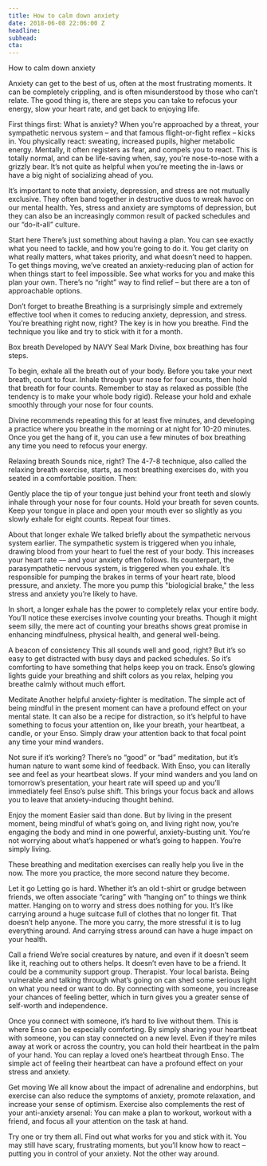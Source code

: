 ```yaml
---
title: How to calm down anxiety
date: 2018-06-08 22:06:00 Z
headline: 
subhead: 
cta: 
---
```



How to calm down anxiety


Anxiety can get to the best of us, often at the most frustrating moments. It can be completely crippling, and is often misunderstood by those who can’t relate. The good thing is, there are steps you can take to refocus your energy, slow your heart rate, and get back to enjoying life.

First things first: What is anxiety?
When you're approached by a threat, your sympathetic nervous system – and that famous flight-or-fight reflex – kicks in. You physically react: sweating, increased pupils, higher metabolic energy. Mentally, it often registers as fear, and compels you to react. This is totally normal, and can be life-saving when, say, you're nose-to-nose with a grizzly bear. It’s not quite as helpful when you’re meeting the in-laws or have a big night of socializing ahead of you.

It’s important to note that anxiety, depression, and stress are not mutually exclusive. They often band together in destructive duos to wreak havoc on our mental health. Yes, stress and anxiety are symptoms of depression, but they can also be an increasingly common result of packed schedules and our “do-it-all” culture.

Start here
There’s just something about having a plan. You can see exactly what you need to tackle, and how you’re going to do it. You get clarity on what really matters, what takes priority, and what doesn’t need to happen. To get things moving, we’ve created an anxiety-reducing plan of action for when things start to feel impossible. See what works for you and make this plan your own. There’s no “right” way to find relief – but there are a ton of approachable options.

Don’t forget to breathe
Breathing is a surprisingly simple and extremely effective tool when it comes to reducing anxiety, depression, and stress. You’re breathing right now, right? The key is in how you breathe. Find the technique you like and try to stick with it for a month. 

Box breath
Developed by NAVY Seal Mark Divine, box breathing has four steps. 

To begin, exhale all the breath out of your body. 
Before you take your next breath, count to four. 
Inhale through your nose for four counts, then hold that breath for four counts. Remember to stay as relaxed as possible (the tendency is to make your whole body rigid). 
Release your hold and exhale smoothly through your nose for four counts.

Divine recommends repeating this for at least five minutes, and developing a practice where you breathe in the morning or at night for 10-20 minutes. Once you get the hang of it, you can use a few minutes of box breathing any time you need to refocus your energy. 

Relaxing breath
Sounds nice, right? The 4-7-8 technique, also called the relaxing breath exercise, starts, as most breathing exercises do, with you seated in a comfortable position. Then:

Gently place the tip of your tongue just behind your front teeth and slowly inhale through your nose for four counts. 
Hold your breath for seven counts. 
Keep your tongue in place and open your mouth ever so slightly as you slowly exhale for eight counts. 
Repeat four times.

About that longer exhale
We talked briefly about the sympathetic nervous system earlier. The sympathetic system is triggered when you inhale, drawing blood from your heart to fuel the rest of your body. This increases your heart rate –– and your anxiety often follows. Its counterpart, the parasympathetic nervous system, is triggered when you exhale. It’s responsible for pumping the brakes in terms of your heart rate, blood pressure, and anxiety. The more you pump this "biologicial brake," the less stress and anxiety you’re likely to have.

In short, a longer exhale has the power to completely relax your entire body. You’ll notice these exercises involve counting your breaths. Though it might seem silly, the mere act of counting your breaths shows great promise in enhancing mindfulness, physical health, and general well-being. 

A beacon of consistency
This all sounds well and good, right? But it’s so easy to get distracted with busy days and packed schedules. So it’s comforting to have something that helps keep you on track. Enso’s glowing lights guide your breathing and shift colors as you relax, helping you breathe calmly without much effort. 

Meditate 
Another helpful anxiety-fighter is meditation. The simple act of being mindful in the present moment can have a profound effect on your mental state. It can also be a recipe for distraction, so it’s helpful to have something to focus your attention on, like your breath, your heartbeat, a candle, or your Enso. Simply draw your attention back to that focal point any time your mind wanders. 

Not sure if it’s working? There’s no “good” or “bad” meditation, but it’s human nature to want some kind of feedback. With Enso, you can literally see and feel as your heartbeat slows. If your mind wanders and you land on tomorrow’s presentation, your heart rate will speed up and you’ll immediately feel Enso’s pulse shift. This brings your focus back and allows you to leave that anxiety-inducing thought behind. 

Enjoy the moment
Easier said than done. But by living in the present moment, being mindful of what’s going on, and living right now, you’re engaging the body and mind in one powerful, anxiety-busting unit. You’re not worrying about what’s happened or what’s going to happen. You’re simply living.

These breathing and meditation exercises can really help you live in the now. The more you practice, the more second nature they become. 

Let it go
Letting go is hard. Whether it’s an old t-shirt or grudge between friends, we often associate “caring” with “hanging on” to things we think matter. Hanging on to worry and stress does nothing for you. It’s like carrying around a huge suitcase full of clothes that no longer fit. That doesn’t help anyone. The more you carry, the more stressful it is to lug everything around. And carrying stress around can have a huge impact on your health.

Call a friend
We’re social creatures by nature, and even if it doesn’t seem like it, reaching out to others helps. It doesn’t even have to be a friend. It could be a community support group. Therapist. Your local barista. Being vulnerable and talking through what’s going on can shed some serious light on what you need or want to do. By connecting with someone, you increase your chances of feeling better, which in turn gives you a greater sense of self-worth and independence. 

Once you connect with someone, it’s hard to live without them. This is where Enso can be especially comforting. By simply sharing your heartbeat with someone, you can stay connected on a new level. Even if they’re miles away at work or across the country, you can hold their heartbeat in the palm of your hand. You can replay a loved one’s heartbeat through Enso. The simple act of feeling their heartbeat can have a profound effect on your stress and anxiety. 

Get moving
We all know about the impact of adrenaline and endorphins, but exercise can also reduce the symptoms of anxiety, promote relaxation, and increase your sense of optimism. Exercise also complements the rest of your anti-anxiety arsenal: You can make a plan to workout, workout with a friend, and focus all your attention on the task at hand. 

Try one or try them all. Find out what works for you and stick with it. You may still have scary, frustrating moments, but you’ll know how to react – putting you in control of your anxiety. Not the other way around. 
